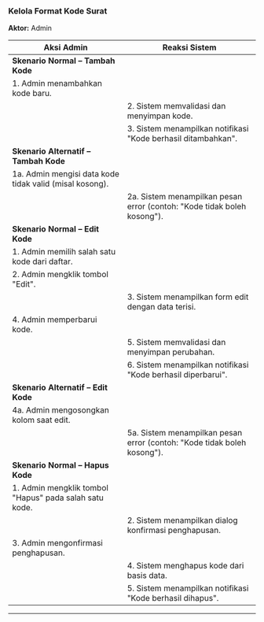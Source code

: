 

### **Kelola Format Kode Surat**

**Aktor:** Admin

| **Aksi Admin**                                          | **Reaksi Sistem**                                                       |
| ------------------------------------------------------- | ----------------------------------------------------------------------- |
| **Skenario Normal – Tambah Kode**                       |                                                                         |
| 1. Admin menambahkan kode baru.                         |                                                                         |
|                                                         | 2. Sistem memvalidasi dan menyimpan kode.                               |
|                                                         | 3. Sistem menampilkan notifikasi "Kode berhasil ditambahkan".           |
| **Skenario Alternatif – Tambah Kode**                   |                                                                         |
| 1a. Admin mengisi data kode tidak valid (misal kosong). |                                                                         |
|                                                         | 2a. Sistem menampilkan pesan error (contoh: "Kode tidak boleh kosong"). |
| **Skenario Normal – Edit Kode**                         |                                                                         |
| 1. Admin memilih salah satu kode dari daftar.           |                                                                         |
| 2. Admin mengklik tombol "Edit".                        |                                                                         |
|                                                         | 3. Sistem menampilkan form edit dengan data terisi.                     |
| 4. Admin memperbarui kode.                              |                                                                         |
|                                                         | 5. Sistem memvalidasi dan menyimpan perubahan.                          |
|                                                         | 6. Sistem menampilkan notifikasi "Kode berhasil diperbarui".            |
| **Skenario Alternatif – Edit Kode**                     |                                                                         |
| 4a. Admin mengosongkan kolom saat edit.                 |                                                                         |
|                                                         | 5a. Sistem menampilkan pesan error (contoh: "Kode tidak boleh kosong"). |
| **Skenario Normal – Hapus Kode**                        |                                                                         |
| 1. Admin mengklik tombol "Hapus" pada salah satu kode.  |                                                                         |
|                                                         | 2. Sistem menampilkan dialog konfirmasi penghapusan.                    |
| 3. Admin mengonfirmasi penghapusan.                     |                                                                         |
|                                                         | 4. Sistem menghapus kode dari basis data.                               |
|                                                         | 5. Sistem menampilkan notifikasi "Kode berhasil dihapus".               |

---


